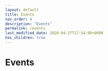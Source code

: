 ```yaml
---
layout: default
title: Events
nav_order: 4
description: "Events"
permalink: /events
last_modified_date: 2020-04-27T17:54:08+0000
has_children: true
---
```


# Events
